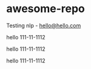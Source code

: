# awesome-repo

Testing nlp - hello@hello.com

hello 111-11-1112

hello 111-11-1112

hello 111-11-1112
